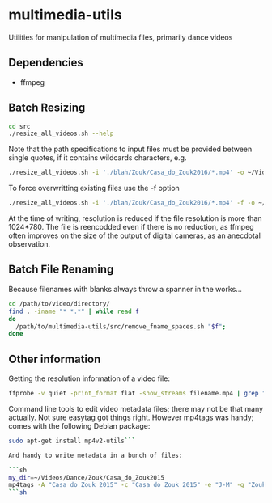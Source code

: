 # multimedia-utils

Utilities for manipulation of multimedia files, primarily dance videos

## Dependencies

* ffmpeg

## Batch Resizing

```sh
cd src
./resize_all_videos.sh --help
```

Note that the path specifications to input files must be provided between single quotes, if it contains wildcards characters, e.g.

```sh
./resize_all_videos.sh -i './blah/Zouk/Casa_do_Zouk2016/*.mp4' -o ~/Videos/Zouk/Casa_do_Zouk2016/
```

To force overwritting existing files use the -f option

```sh
./resize_all_videos.sh -i './blah/Zouk/Casa_do_Zouk2016/*.mp4' -f -o ~/Videos/Zouk/Casa_do_Zouk2016/
```

At the time of writing, resolution is reduced if the file resolution is more than 1024*780. The file is reencodded even if there is no reduction, as ffmpeg often improves on the size of the output of digital cameras, as an anecdotal observation.

## Batch File Renaming

Because filenames with blanks always throw a spanner in the works...

```sh
cd /path/to/video/directory/
find . -iname "* *.*" | while read f
do
  /path/to/multimedia-utils/src/remove_fname_spaces.sh "$f";
done
```

## Other information

Getting the resolution information of a video file:

```sh
ffprobe -v quiet -print_format flat -show_streams filename.mp4 | grep "\.width"
```

Command line tools to edit video metadata files; there may not be that many actually. Not sure easytag got things right. However mp4tags was handy; comes with the following Debian package:

```sh
sudo apt-get install mp4v2-utils```

And handy to write metadata in a bunch of files:

```sh
my_dir=~/Videos/Dance/Zouk/Casa_do_Zouk2015
mp4tags -A "Casa do Zouk 2015" -c "Casa do Zouk 2015" -e "J-M" -g "Zouk" -i "movie" -l "Workshops at Casa do Zouk 2015" -m "Workshops at Casa do Zouk 2015" -O "Dance" -y 2015 ${my_dir}/*.mp4
```sh


